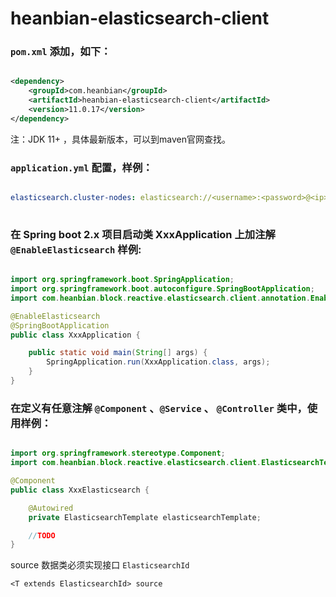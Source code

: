 # heanbian-elasticsearch-client

### `pom.xml` 添加，如下：

```xml

<dependency>
	<groupId>com.heanbian</groupId>
	<artifactId>heanbian-elasticsearch-client</artifactId>
	<version>11.0.17</version>
</dependency>

```
注：JDK 11+ ，具体最新版本，可以到maven官网查找。

### `application.yml` 配置，样例：

```yaml

elasticsearch.cluster-nodes: elasticsearch://<username>:<password>@<ip>:<port>,<ip>:<port>...
  
```

### 在 Spring boot 2.x 项目启动类 XxxApplication 上加注解 `@EnableElasticsearch` 样例:

```java

import org.springframework.boot.SpringApplication;
import org.springframework.boot.autoconfigure.SpringBootApplication;
import com.heanbian.block.reactive.elasticsearch.client.annotation.EnableElasticsearch;

@EnableElasticsearch
@SpringBootApplication
public class XxxApplication {

	public static void main(String[] args) {
		SpringApplication.run(XxxApplication.class, args);
	}
}

```

### 在定义有任意注解 `@Component` 、`@Service` 、 `@Controller` 类中，使用样例：

```java

import org.springframework.stereotype.Component;
import com.heanbian.block.reactive.elasticsearch.client.ElasticsearchTemplate;

@Component
public class XxxElasticsearch {

	@Autowired
	private ElasticsearchTemplate elasticsearchTemplate;

	//TODO
}

```

source 数据类必须实现接口 `ElasticsearchId`

```
<T extends ElasticsearchId> source
```